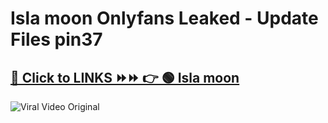
 # Isla moon Onlyfans Leaked - Update Files pin37

## <h2><a href="https://clipsfans.com/Isla_moon&ref=git">🔗 Click to LINKS ⏩⏩ 👉 🟢 Isla moon </a></h2>

<a href="https://clipsfans.com/Isla_moon&ref=git" rel="nofollow" data-target="animated-image.originalLink"><img src="https://i.ibb.co.com/xMMVF88/686577567.gif" alt="Viral Video Original" style="max-width: 100%; display: inline-block;" data-target="animated-image.originalImage"></a>

